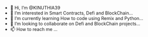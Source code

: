 - 👋 Hi, I’m @KINUTHIA39
- 👀 I’m interested in Smart Contracts, Defi and BlockChain...
- 🌱 I’m currently learning How to code using Remix and Python...
- 💞️ I’m looking to collaborate on Defi and BlockChain projects...
- 📫 How to reach me ...

<!---
KINUTHIA39/KINUTHIA39 is a ✨ special ✨ repository because its `README.md` (this file) appears on your GitHub profile.
You can click the Preview link to take a look at your changes.
--->
